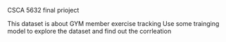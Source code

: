 CSCA 5632 final prioject

This dataset is about GYM member exercise tracking
Use some trainging model to explore the dataset and find out the corrleation
